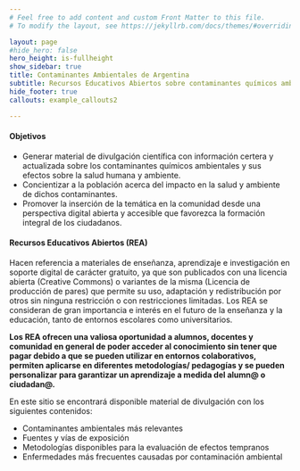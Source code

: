 ```yaml
---
# Feel free to add content and custom Front Matter to this file.
# To modify the layout, see https://jekyllrb.com/docs/themes/#overriding-theme-defaults

layout: page
#hide_hero: false
hero_height: is-fullheight
show_sidebar: true
title: Contaminantes Ambientales de Argentina
subtitle: Recursos Educativos Abiertos sobre contaminantes químicos ambientales y sus efectos a la salud producidos por el grupo de Genética y Mutagénesis Ambiental (GeMA) de la Universidad Nacional de Río Cuarto
hide_footer: true
callouts: example_callouts2

---
```


#### Objetivos

- Generar material de divulgación científica con información certera y actualizada sobre los contaminantes químicos ambientales y sus efectos sobre la salud humana y ambiente.
- Concientizar a la población acerca del impacto en la salud y ambiente de dichos contaminantes.
- Promover la inserción de la temática en la comunidad desde una perspectiva digital abierta y accesible que favorezca la formación integral de los ciudadanos.


#### Recursos Educativos Abiertos (REA)

Hacen referencia a materiales de enseñanza, aprendizaje e investigación en soporte digital de carácter gratuito, ya que son publicados con una licencia abierta (Creative Commons) o variantes de la misma (Licencia de producción de pares) que permite su uso, adaptación y redistribución por otros sin ninguna restricción o con restricciones limitadas. Los REA se consideran de gran importancia e interés en el futuro de la enseñanza y la educación, tanto de entornos escolares como universitarios.

__Los REA ofrecen una valiosa oportunidad a alumnos, docentes y comunidad en general de poder acceder al conocimiento sin tener que pagar debido a que se pueden utilizar en entornos colaborativos, permiten aplicarse en diferentes metodologías/ pedagogías y se pueden personalizar para garantizar un aprendizaje a medida del alumn@ o ciudadan@.__

En este sitio se encontrará disponible material de divulgación con los siguientes contenidos:
-	Contaminantes ambientales más relevantes
-	Fuentes y vías de exposición
-	Metodologías disponibles para la evaluación de efectos tempranos
-	Enfermedades más frecuentes causadas por contaminación ambiental
